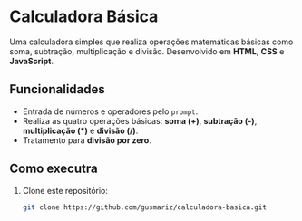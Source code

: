 # Calculadora Básica

Uma calculadora simples que realiza operações matemáticas básicas como soma, subtração, multiplicação e divisão. Desenvolvido em **HTML**, **CSS** e **JavaScript**.

## Funcionalidades

- Entrada de números e operadores pelo `prompt`.
- Realiza as quatro operações básicas: **soma (+)**, **subtração (-)**, **multiplicação (*)** e **divisão (/)**.
- Tratamento para **divisão por zero**.

## Como executra

1. Clone este repositório:
   ```bash
   git clone https://github.com/gusmariz/calculadora-basica.git
